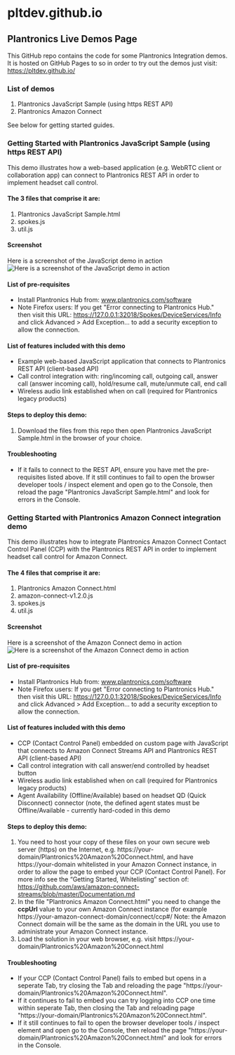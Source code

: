 # pltdev.github.io
## Plantronics Live Demos Page
This GitHub repo contains the code for some Plantronics Integration demos.
It is hosted on GitHub Pages to so in order to try out the demos just visit: https://pltdev.github.io/
### List of demos
1. Plantronics JavaScript Sample (using https REST API)
2. Plantronics Amazon Connect

See below for getting started guides.
### Getting Started with Plantronics JavaScript Sample (using https REST API)
This demo illustrates how a web-based application (e.g. WebRTC client or collaboration app) can connect to Plantronics REST API in order to implement headset call control.
#### The 3 files that comprise it are:
1. Plantronics JavaScript Sample.html
2. spokes.js
3. util.js
#### Screenshot
Here is a screenshot of the JavaScript demo in action
![Here is a screenshot of the JavaScript demo in action](https://pltdev.github.io/Plantronics%20JavaScript%20Sample.png "Here is a screenshot of the JavaScript demo in action")
#### List of pre-requisites
* Install Plantronics Hub from: www.plantronics.com/software
* Note Firefox users: If you get "Error connecting to Plantronics Hub." then visit this URL: https://127.0.0.1:32018/Spokes/DeviceServices/Info and click Advanced > Add Exception... to add a security exception to allow the connection.
#### List of features included with this demo
* Example web-based JavaScript application that connects to Plantronics REST API (client-based API)
* Call control integration with: ring/incoming call, outgoing call, answer call (answer incoming call), hold/resume call, mute/unmute call, end call
* Wireless audio link established when on call (required for Plantronics legacy products)
#### Steps to deploy this demo:
1. Download the files from this repo then open Plantronics JavaScript Sample.html in the browser of your choice. 
#### Troubleshooting
* If it fails to connect to the REST API, ensure you have met the pre-requisites listed above. If it still continues to fail to open the browser developer tools / inspect element and open go to the Console, then reload the page "Plantronics JavaScript Sample.html" and look for errors in the Console.
### Getting Started with Plantronics Amazon Connect integration demo
This demo illustrates how to integrate Plantronics Amazon Connect Contact Control Panel (CCP) with the Plantronics REST API in order to implement headset call control for Amazon Connect.
#### The 4 files that comprise it are:
1. Plantronics Amazon Connect.html
2. amazon-connect-v1.2.0.js
3. spokes.js
4. util.js
#### Screenshot
Here is a screenshot of the Amazon Connect demo in action
![Here is a screenshot of the Amazon Connect demo in action](https://pltdev.github.io/Plantronics%20Amazon%20Connect%20Demo.png "Here is a screenshot of the Amazon Connect demo in action")
#### List of pre-requisites
* Install Plantronics Hub from: www.plantronics.com/software
* Note Firefox users: If you get "Error connecting to Plantronics Hub." then visit this URL: https://127.0.0.1:32018/Spokes/DeviceServices/Info and click Advanced > Add Exception... to add a security exception to allow the connection.
#### List of features included with this demo
* CCP (Contact Control Panel) embedded on custom page with JavaScript that connects to Amazon Connect Streams API and Plantronics REST API (client-based API)
* Call control integration with call answer/end controlled by headset button
* Wireless audio link established when on call (required for Plantronics legacy products)
* Agent Availability (Offline/Available) based on headset QD (Quick Disconnect) connector (note, the defined agent states must be Offline/Available - currently hard-coded in this demo
#### Steps to deploy this demo:
1. You need to host your copy of these files on your own secure web server (https) on the Internet, e.g. https://your-domain/Plantronics%20Amazon%20Connect.html, and have https://your-domain whitelisted in your Amazon Connect instance, in order to allow the page to embed your CCP (Contact Control Panel). For more info see the “Getting Started, Whitelisting” section of: https://github.com/aws/amazon-connect-streams/blob/master/Documentation.md 
2. In the file "Plantronics Amazon Connect.html" you need to change the **ccpUrl** value to your own Amazon Connect instance (for example https://your-amazon-connect-domain/connect/ccp#/ Note: the Amazon Connect domain will be the same as the domain in the URL you use to administrate your Amazon Connect instance.
3. Load the solution in your web browser, e.g. visit https://your-domain/Plantronics%20Amazon%20Connect.html
#### Troubleshooting
* If your CCP (Contact Control Panel) fails to embed but opens in a seperate Tab, try closing the Tab and reloading the page "https://your-domain/Plantronics%20Amazon%20Connect.html". 
* If it continues to fail to embed you can try logging into CCP one time within seperate Tab, then closing the Tab and reloading page "https://your-domain/Plantronics%20Amazon%20Connect.html".
* If it still continues to fail to open the browser developer tools / inspect element and open go to the Console, then reload the page "https://your-domain/Plantronics%20Amazon%20Connect.html" and look for errors in the Console.
